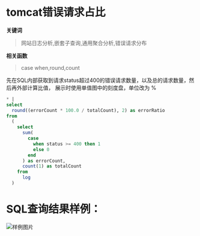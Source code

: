 # tomcat错误请求占比
**关键词**
> 网站日志分析,嵌套子查询,通用聚合分析,错误请求分布

**相关函数**
> case when,round,count

先在SQL内部获取到请求status超过400的错误请求数量，以及总的请求数量，然后再外部计算比值，
展示时使用单值图中的刻度盘，单位改为 % 


```SQL
* |
select
  round((errorCount * 100.0 / totalCount), 2) as errorRatio
from
  (
    select
      sum(
        case
          when status >= 400 then 1
          else 0
        end
      ) as errorCount,
      count(1) as totalCount
    from
      log
  )
```

# SQL查询结果样例：

![样例图片](http://slsconsole.oss-cn-hangzhou.aliyuncs.com/sql_sample/1584602110499%5BTomcat%5D%20Access%20logs_bruce-docker-test1542017183000.png)